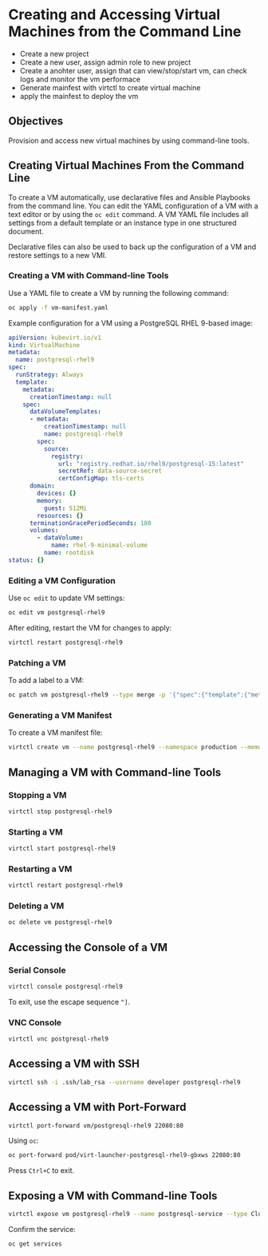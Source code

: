 # Creating and Accessing Virtual Machines from the Command Line

- Create a new project
- Create a new user, assign admin role to new project 
- Create a anohter user, assign that can view/stop/start vm, can check logs and monitor the vm performace
- Generate mainfest with virtctl to create virtual machine
- apply the mainfest to deploy the vm 

## Objectives
Provision and access new virtual machines by using command-line tools.

## Creating Virtual Machines From the Command Line
To create a VM automatically, use declarative files and Ansible Playbooks from the command line. You can edit the YAML configuration of a VM with a text editor or by using the `oc edit` command. A VM YAML file includes all settings from a default template or an instance type in one structured document.

Declarative files can also be used to back up the configuration of a VM and restore settings to a new VMI.

### Creating a VM with Command-line Tools
Use a YAML file to create a VM by running the following command:

```bash
oc apply -f vm-manifest.yaml
```

Example configuration for a VM using a PostgreSQL RHEL 9-based image:

```yaml
apiVersion: kubevirt.io/v1
kind: VirtualMachine
metadata:
  name: postgresql-rhel9
spec:
  runStrategy: Always
  template:
    metadata:
      creationTimestamp: null
    spec:
      dataVolumeTemplates:
      - metadata:
          creationTimestamp: null
          name: postgresql-rhel9
        spec:
          source:
            registry:
              url: "registry.redhat.io/rhel9/postgresql-15:latest"
              secretRef: data-source-secret
              certConfigMap: tls-certs
      domain:
        devices: {}
        memory:
          guest: 512Mi
        resources: {}
      terminationGracePeriodSeconds: 180
      volumes:
        - dataVolume:
            name: rhel-9-minimal-volume
          name: rootdisk
status: {}
```

### Editing a VM Configuration
Use `oc edit` to update VM settings:

```bash
oc edit vm postgresql-rhel9
```

After editing, restart the VM for changes to apply:

```bash
virtctl restart postgresql-rhel9
```

### Patching a VM
To add a label to a VM:

```bash
oc patch vm postgresql-rhel9 --type merge -p '{"spec":{"template":{"metadata":{"labels":{"servertype":"production"}}}}}'
```

### Generating a VM Manifest
To create a VM manifest file:

```bash
virtctl create vm --name postgresql-rhel9 --namespace production --memory=5Gi
```

## Managing a VM with Command-line Tools

### Stopping a VM
```bash
virtctl stop postgresql-rhel9
```

### Starting a VM
```bash
virtctl start postgresql-rhel9
```

### Restarting a VM
```bash
virtctl restart postgresql-rhel9
```

### Deleting a VM
```bash
oc delete vm postgresql-rhel9
```

## Accessing the Console of a VM

### Serial Console
```bash
virtctl console postgresql-rhel9
```
To exit, use the escape sequence `^]`.

### VNC Console
```bash
virtctl vnc postgresql-rhel9
```

## Accessing a VM with SSH
```bash
virtctl ssh -i .ssh/lab_rsa --username developer postgresql-rhel9
```

## Accessing a VM with Port-Forward
```bash
virtctl port-forward vm/postgresql-rhel9 22080:80
```

Using `oc`:
```bash
oc port-forward pod/virt-launcher-postgresql-rhel9-gbxws 22080:80
```
Press `Ctrl+C` to exit.

## Exposing a VM with Command-line Tools
```bash
virtctl expose vm postgresql-rhel9 --name postgresql-service --type ClusterIP --port 5432
```

Confirm the service:
```bash
oc get services
```

